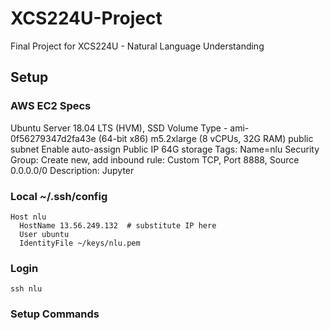 # XCS224U-Project
Final Project for XCS224U - Natural Language Understanding

## Setup

### AWS EC2 Specs
Ubuntu Server 18.04 LTS (HVM), SSD Volume Type - ami-0f56279347d2fa43e  (64-bit x86)
m5.2xlarge (8 vCPUs, 32G RAM)
public subnet
Enable auto-assign Public IP
64G storage
Tags: Name=nlu
Security Group: Create new, add inbound rule: Custom TCP, Port 8888, Source 0.0.0.0/0  Description: Jupyter

### Local ~/.ssh/config
```
Host nlu
  HostName 13.56.249.132  # substitute IP here
  User ubuntu
  IdentityFile ~/keys/nlu.pem
```

### Login
```
ssh nlu
```

### Setup Commands




